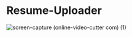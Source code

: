 # Resume-Uploader
![screen-capture (online-video-cutter com) (1)](https://user-images.githubusercontent.com/96526237/170502463-ba272047-29dd-49dd-8221-659c8f24f1b0.gif)
